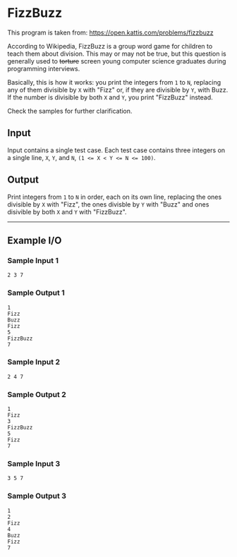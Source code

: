 # FizzBuzz

This program is taken from: https://open.kattis.com/problems/fizzbuzz

According to Wikipedia, FizzBuzz is a group word game for children to teach them about division. This may or may not be true, but this question is generally used to ~~torture~~ screen young computer science graduates during programming interviews.

Basically, this is how it works: you print the integers from `1` to `N`, replacing any of them divisible by `X` with "Fizz" or, if they are divisible by `Y`, with Buzz. If the number is divisible by both `X` and `Y`, you print "FizzBuzz" instead.

Check the samples for further clarification.

## Input

Input contains a single test case. Each test case contains three integers on a single line, `X`, `Y`, and `N`, `(1 <= X < Y <= N <= 100)`.

## Output

Print integers from `1` to `N` in order, each on its own line, replacing the ones divisible by `X` with "Fizz", the ones divisble by `Y` with "Buzz" and ones disivible by both `X` and `Y` with "FizzBuzz".

---

## Example I/O

### Sample Input 1

```
2 3 7
```

### Sample Output 1

```
1
Fizz
Buzz
Fizz
5
FizzBuzz
7
```


### Sample Input 2

```
2 4 7
```

### Sample Output 2

```
1
Fizz
3
FizzBuzz
5
Fizz
7
```

### Sample Input 3

```
3 5 7
```


### Sample Output 3

```
1
2
Fizz
4
Buzz
Fizz
7
```

